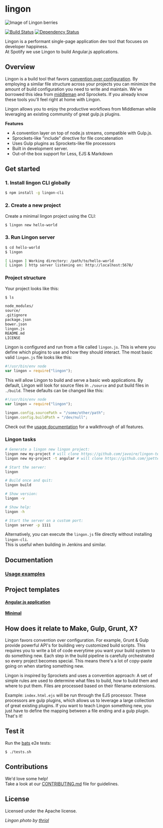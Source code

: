 # lingon
![Image of Lingon berries](https://farm3.staticflickr.com/2548/3873990304_1d2bd40ebc_m.jpg)<br>

[![Build Status](https://travis-ci.org/spotify/lingon.svg?branch=master)](https://travis-ci.org/spotify/lingon)
[![Dependency Status](https://david-dm.org/spotify/lingon.svg)](https://david-dm.org/spotify/lingon)

Lingon is a performant single-page application dev tool that focuses on developer happiness.<br />
At Spotify we use Lingon to build Angular.js applications.

## Overview

Lingon is a build tool that favors [convention over configuration](http://en.wikipedia.org/wiki/Convention_over_configuration). By employing a similar file structure across your projects you can minimize the amount of build configuration you need to write and maintain. We've borrowed this idea from [middleman](http://middlemanapp.com) and Sprockets. If you already know these tools you'll feel right at home with Lingon.

Lingon allows you to enjoy the productive workflows from Middleman while leveraging an existing community of great
gulp.js plugins.

**Features**

* A convention layer on top of node.js streams, compatible with Gulp.js.
* Sprockets-like "include" directive for file concatenation
* Uses Gulp plugins as Sprockets-like file processors
* Built in development server.
* Out-of-the box support for Less, EJS & Markdown

## Get started

### 1. Install lingon CLI globally

```bash
$ npm install -g lingon-cli
```

### 2. Create a new project

Create a minimal lingon project using the CLI:
```bash
$ lingon new hello-world
```

### 3. Run Lingon server

```bash
$ cd hello-world
$ lingon

[ Lingon ] Working directory: /path/to/hello-world
[ Lingon ] http server listening on: http://localhost:5678/
```

### Project structure

Your project looks like this:

```bash
$ ls

node_modules/
source/
.gitignore
package.json
bower.json
lingon.js
README.md
LICENSE
```

Lingon is configured and run from a file called `lingon.js`. This is where you define which plugins to use and how they should interact. The most basic valid `lingon.js` file looks like this:

```JavaScript
#!/usr/bin/env node
var lingon = require("lingon");
```

This will allow Lingon to build and serve a basic web applications. By default, Lingon will look for source files in `./source` and put build files in `./build`. These defaults can be changed like this:

```JavaScript
#!/usr/bin/env node
var lingon = require("lingon");

lingon.config.sourcePath = "/some/other/path";
lingon.config.buildPath = "/dev/null";
```

Check out the [usage documentation](docs/USAGE.md) for a walkthrough of all features.

### Lingon tasks

```bash
# Generate a lingon new lingon project:
lingon new my-project # will clone https://github.com/javoire/lingon-template-minimal
lingon new my-project -t angular # will clone https://github.com/jpettersson/lingon-ng-template

# Start the server:
lingon

# Build once and quit:
lingon build

# Show version:
lingon -v

# Show help:
lingon -h

# Start the server on a custom port:
lingon server -p 1111
```

Alternatively, you can execute the `lingon.js` file directly without installing `lingon-cli`.<br>This is useful when building in Jenkins and similar.

## Documentation

### [Usage examples](docs/USAGE.md)

## Project templates

#### [Angular.js application](https://github.com/jpettersson/lingon-ng-template)

#### [Minimal](https://github.com/javoire/lingon-template-minimal)

## How does it relate to Make, Gulp, Grunt, X?

Lingon favors convention over configuration. For example, Grunt & Gulp provide powerful API's for building very customized build scripts. This requires you to write a bit of code everytime you want your build system to do something new. Each step in the build pipeline is carefully orchestrated so every project becomes special. This means there's a lot of copy-paste going on when starting something new.

Lingon is inspired by Sprockets and uses a convention approach: A set of simple rules are used to determine what files to build, how to build them and where to put them. Files are processed based on their filename extensions.

Example: `index.html.ejs` will be run through the EJS processor. These processors are gulp plugins, which allows us to leverage a large collection of great existing plugins. If you want to teach Lingon something new, you just have to define the mapping between a file ending and a gulp plugin. That's it!


## Test it

Run the [bats](https://github.com/sstephenson/bats) e2e tests:
```
$ ./tests.sh
```

## Contributions

We'd love some help!<br />
Take a look at our [CONTRIBUTING.md](CONTRIBUTING.md) file for guidelines.

## License
Licensed under the Apache license.

*Lingon photo by [thriol](https://www.flickr.com/photos/thriol/3873990304/sizes/o/)*


